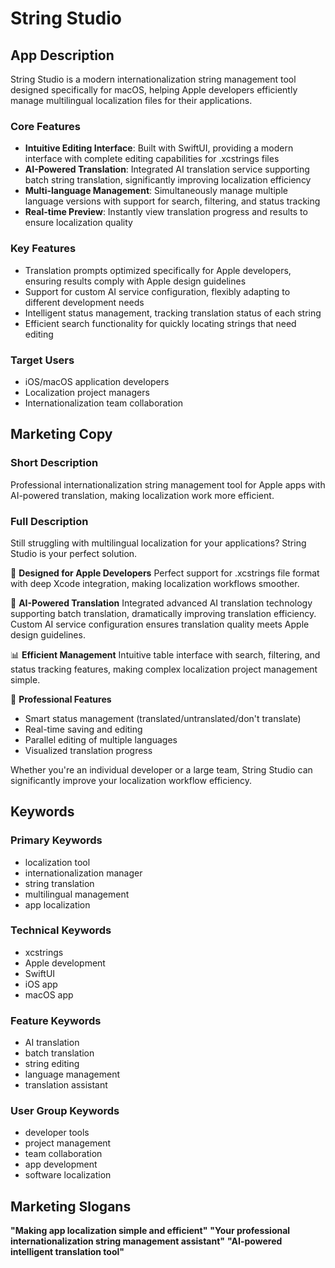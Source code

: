 # String Studio

## App Description

String Studio is a modern internationalization string management tool designed specifically for macOS, helping Apple developers efficiently manage multilingual localization files for their applications.

### Core Features
- **Intuitive Editing Interface**: Built with SwiftUI, providing a modern interface with complete editing capabilities for .xcstrings files
- **AI-Powered Translation**: Integrated AI translation service supporting batch string translation, significantly improving localization efficiency
- **Multi-language Management**: Simultaneously manage multiple language versions with support for search, filtering, and status tracking
- **Real-time Preview**: Instantly view translation progress and results to ensure localization quality

### Key Features
- Translation prompts optimized specifically for Apple developers, ensuring results comply with Apple design guidelines
- Support for custom AI service configuration, flexibly adapting to different development needs
- Intelligent status management, tracking translation status of each string
- Efficient search functionality for quickly locating strings that need editing

### Target Users
- iOS/macOS application developers
- Localization project managers
- Internationalization team collaboration

## Marketing Copy

### Short Description
Professional internationalization string management tool for Apple apps with AI-powered translation, making localization work more efficient.

### Full Description
Still struggling with multilingual localization for your applications? String Studio is your perfect solution.

🌟 **Designed for Apple Developers**
Perfect support for .xcstrings file format with deep Xcode integration, making localization workflows smoother.

🤖 **AI-Powered Translation**
Integrated advanced AI translation technology supporting batch translation, dramatically improving translation efficiency. Custom AI service configuration ensures translation quality meets Apple design guidelines.

📊 **Efficient Management**
Intuitive table interface with search, filtering, and status tracking features, making complex localization project management simple.

💼 **Professional Features**
- Smart status management (translated/untranslated/don't translate)
- Real-time saving and editing
- Parallel editing of multiple languages
- Visualized translation progress

Whether you're an individual developer or a large team, String Studio can significantly improve your localization workflow efficiency.

## Keywords

### Primary Keywords
- localization tool
- internationalization manager
- string translation
- multilingual management
- app localization

### Technical Keywords
- xcstrings
- Apple development
- SwiftUI
- iOS app
- macOS app

### Feature Keywords
- AI translation
- batch translation
- string editing
- language management
- translation assistant

### User Group Keywords
- developer tools
- project management
- team collaboration
- app development
- software localization

## Marketing Slogans

**"Making app localization simple and efficient"**
**"Your professional internationalization string management assistant"**
**"AI-powered intelligent translation tool"**
